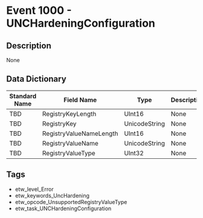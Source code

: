 # Event 1000 - UNCHardeningConfiguration

## Description
None

## Data Dictionary
|Standard Name|Field Name|Type|Description|Sample Value|
|---|---|---|---|---|
|TBD|RegistryKeyLength|UInt16|None|`None`|
|TBD|RegistryKey|UnicodeString|None|`None`|
|TBD|RegistryValueNameLength|UInt16|None|`None`|
|TBD|RegistryValueName|UnicodeString|None|`None`|
|TBD|RegistryValueType|UInt32|None|`None`|

## Tags
* etw_level_Error
* etw_keywords_UncHardening
* etw_opcode_UnsupportedRegistryValueType
* etw_task_UNCHardeningConfiguration